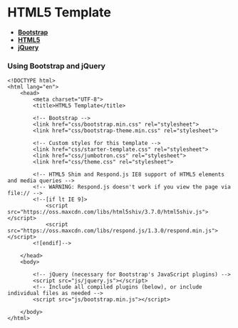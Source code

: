 # HTML5 Template

- **<a href="http://getbootstrap.com/" target="_blank">Bootstrap</a>**
- **<a href="https://developer.mozilla.org/en-US/docs/Web/Guide/HTML/HTML5" target="_blank">HTML5</a>**
- **<a href="https://jquery.com/" target="_blank">jQuery</a>**

### Using Bootstrap and jQuery

	<!DOCTYPE html>
	<html lang="en">
		<head>
    		<meta charset="UTF-8">
    		<title>HTML5 Template</title>

			<!-- Bootstrap -->
    		<link href="css/bootstrap.min.css" rel="stylesheet">
			<link href="css/bootstrap-theme.min.css" rel="stylesheet">
    
			<!-- Custom styles for this template -->
    		<link href="css/starter-template.css" rel="stylesheet">
    		<link href="css/jumbotron.css" rel="stylesheet">
    		<link href="css/theme.css" rel="stylesheet">
    
    		<!-- HTML5 Shim and Respond.js IE8 support of HTML5 elements and media queries -->
    		<!-- WARNING: Respond.js doesn't work if you view the page via file:// -->
    		<!--[if lt IE 9]>
      			<script src="https://oss.maxcdn.com/libs/html5shiv/3.7.0/html5shiv.js"></script>
      			<script src="https://oss.maxcdn.com/libs/respond.js/1.3.0/respond.min.js"></script>
    		<![endif]-->

		</head>
		<body>
    	
			<!-- jQuery (necessary for Bootstrap's JavaScript plugins) -->
    		<script src="js/jquery.js"></script>
    		<!-- Include all compiled plugins (below), or include individual files as needed -->
    		<script src="js/bootstrap.min.js"></script>

		</body>
	</html>